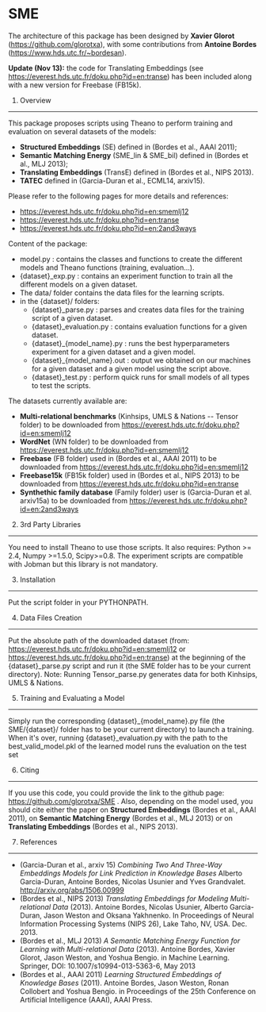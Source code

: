 SME
===
The architecture of this package has been designed by **Xavier Glorot** (https://github.com/glorotxa), with some contributions from **Antoine Bordes** (https://www.hds.utc.fr/~bordesan).

**Update (Nov 13):** the code for Translating Embeddings (see https://everest.hds.utc.fr/doku.php?id=en:transe) has been included along with a new version for Freebase (FB15k).

1. Overview
-----------------------------------------------------------------

This package proposes scripts using Theano to perform training and evaluation on several datasets of the models: 
- **Structured Embeddings** (SE) defined in (Bordes et al., AAAI 2011);
- **Semantic Matching Energy** (SME_lin & SME_bil) defined in (Bordes et al., MLJ 2013);
- **Translating Embeddings** (TransE) defined in (Bordes et al., NIPS 2013).
- **TATEC** defined in (Garcia-Duran et al., ECML14, arxiv15).


Please refer to the following pages for more details and references:  
- https://everest.hds.utc.fr/doku.php?id=en:smemlj12
- https://everest.hds.utc.fr/doku.php?id=en:transe
- https://everest.hds.utc.fr/doku.php?id=en:2and3ways

Content of the package:
- model.py : contains the classes and functions to create the different models and Theano functions (training, evaluation...).
- {dataset}_exp.py : contains an experiment function to train all the different models on a given dataset.
- The data/ folder contains the data files for the learning scripts.
- in the {dataset}/ folders:
	* {dataset}_parse.py : parses and creates data files for the training script of a given dataset.
	* {dataset}_evaluation.py : contains evaluation functions for a given dataset.
	* {dataset}\_{model_name}.py : runs the best hyperparameters experiment for a given dataset and a given model.
	* {dataset}\_{model_name}.out : output we obtained on our machines for a given dataset and a given model using the script above.
	* {dataset}_test.py : perform quick runs for small models of all types to test the scripts.

The datasets currently available are:
 * **Multi-relational benchmarks** (Kinhsips, UMLS & Nations -- Tensor folder) to be downloaded from https://everest.hds.utc.fr/doku.php?id=en:smemlj12
 * **WordNet** (WN folder) to be downloaded from https://everest.hds.utc.fr/doku.php?id=en:smemlj12
 * **Freebase** (FB folder) used in (Bordes et al., AAAI 2011) to be downloaded from https://everest.hds.utc.fr/doku.php?id=en:smemlj12
 * **Freebase15k** (FB15k folder)  used in (Bordes et al., NIPS 2013) to be downloaded from https://everest.hds.utc.fr/doku.php?id=en:transe
 * **Synthethic family database** (Family folder) user is (Garcia-Duran et al. arxiv15a) to be downloaded from https://everest.hds.utc.fr/doku.php?id=en:2and3ways



2. 3rd Party Libraries
-----------------------------------------------------------------

You need to install Theano to use those scripts. It also requires: Python >= 2.4, Numpy >=1.5.0, Scipy>=0.8.
The experiment scripts are compatible with Jobman but this library is not mandatory.


3. Installation
-----------------------------------------------------------------

Put the script folder in your PYTHONPATH.


4. Data Files Creation
-----------------------------------------------------------------

Put the absolute path of the downloaded dataset (from: https://everest.hds.utc.fr/doku.php?id=en:smemlj12 or  https://everest.hds.utc.fr/doku.php?id=en:transe) at the beginning of the {dataset}_parse.py script and run it (the SME folder has to be your current directory). Note: Running Tensor_parse.py generates data for both Kinhsips, UMLS & Nations.

5. Training and Evaluating a Model
-----------------------------------------------------------------

Simply run the corresponding {dataset}_{model_name}.py file (the SME/{dataset}/ folder has to be your current directory) to launch a training. When it's over, running {dataset}_evaluation.py with the path to the best_valid_model.pkl of the learned model runs the evaluation on the test set

6. Citing
-----------------------------------------------------------------

If you use this code, you could provide the link to the github page: https://github.com/glorotxa/SME . Also, depending on the model used, you should cite either the paper on **Structured Embeddings** (Bordes et al., AAAI 2011), on **Semantic Matching Energy** (Bordes et al., MLJ 2013) or on **Translating Embeddings** (Bordes et al., NIPS 2013).

7. References
-----------------------------------------------------------------
- (Garcia-Duran et al., arxiv 15) *Combining Two And Three-Way Embeddings Models for Link Prediction in Knowledge Bases* Alberto Garcia-Duran, Antoine Bordes, Nicolas Usunier and Yves Grandvalet. http://arxiv.org/abs/1506.00999
- (Bordes et al., NIPS 2013) *Translating Embeddings for Modeling Multi-relational Data* (2013). Antoine Bordes, Nicolas Usunier, Alberto Garcia-Duran, Jason Weston and Oksana Yakhnenko. In Proceedings of Neural Information Processing Systems (NIPS 26), Lake Taho, NV, USA. Dec. 2013.
- (Bordes et al., MLJ 2013) *A Semantic Matching Energy Function for Learning with Multi-relational Data* (2013). Antoine Bordes, Xavier Glorot, Jason Weston, and Yoshua Bengio. in Machine Learning. Springer, DOI: 10.1007/s10994-013-5363-6, May 2013
- (Bordes et al., AAAI 2011) *Learning Structured Embeddings of Knowledge Bases* (2011). Antoine Bordes, Jason Weston, Ronan Collobert and Yoshua Bengio. in Proceedings of the 25th Conference on Artificial Intelligence (AAAI), AAAI Press.

